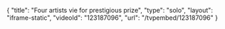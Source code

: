 {
    "title": "Four artists vie for prestigious prize",
    "type": "solo",
    "layout": "iframe-static",
    "videoId": "123187096",
    "url": "\/tvpembed\/123187096"
}